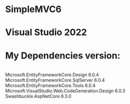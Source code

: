 # SimpleMVC6
# Visual Studio 2022
# My Dependencies version:

<br>Microsoft.EntityFrameworkCore.Design 6.0.4
<br>Microsoft.EntityFrameworkCore.SqlServer 6.0.4
<br>Microsoft.EntityFrameworkCore.Tools 6.0.4
<br>Microsoft.VisualStudio.Web.CodeGeneration.Design 6.0.3
<br>Swashbuckle.AspNetCore 6.3.0
